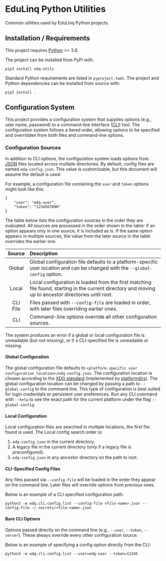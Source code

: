 # EduLinq Python Utilities

Common utilities used by EduLinq Python projects.

## Installation / Requirements

This project requires [Python](https://www.python.org/) >= 3.8.

The project can be installed from PyPi with:
```
pip3 install edq-utils
```

Standard Python requirements are listed in `pyproject.toml`.
The project and Python dependencies can be installed from source with:
```
pip3 install .
```

## Configuration System

This project provides a configuration system that supplies options (e.g., user name, password) to a command-line interface ([CLI](https://en.wikipedia.org/wiki/Command-line_interface)) tool.
The configuration system follows a tiered order, allowing options to be specified and overridden from both files and command-line options.

### Configuration Sources

In addition to CLI options, the configuration system loads options from [JSON](https://en.wikipedia.org/wiki/JSON) files located across multiple directories.
By default, config files are named `edq-config.json`.
This value is customizable, but this document will assume the default is used.

For example, a configuration file containing the `user` and `token` options might look like this:
```
{
    "user": "edq-user",
    "token": "1234567890"
}
```

The table below lists the configuration sources in the order they are evaluated.
All sources are processed in the order shown in the table: if an option appears only in one source, it is included as is.
If the same option appears in multiple sources, the value from the later source in the table overrides the earlier one.

| Source   | Description |
| :-----:  | :---------- |
| Global   | Global configuration file defaults to a platform-specific user location and can be changed with the `--global-config` option. |
| Local    | Local configuration is loaded from the first matching file found, starting in the current directory and moving up to ancestor directories until root. |
| CLI File | Files passed with `--config-file` are loaded in order, with later files overriding earlier ones. |
| CLI      | Command-line options override all other configuration sources. |

The system produces an error if a global or local configuration file is unreadable (but not missing), or if a CLI-specified file is unreadable or missing.

#### Global Configuration

The global configuration file defaults to `<platform-specific user configuration location>/edq-config.json`.
The configuration location is chosen according to the [XDG standard](https://en.wikipedia.org/wiki/Freedesktop.org#Base_Directory_Specification) (implemented by [platformdirs](https://github.com/tox-dev/platformdirs)).
The global configuration location can be changed by passing a path to `--global-config` to the command line.
This type of configuration is best suited for login credentials or persistent user preferences.
Run any CLI command with `--help` to see the exact path for the current platform under the flag `--global-config`.

#### Local Configuration

Local configuration files are searched in multiple locations, the first file found is used.
The Local config search order is:
1. `edq-config.json` in the current directory.
2. A legacy file in the current directory (only if a legacy file is preconfigured).
3. `edq-config.json` in any ancestor directory on the path to root .

#### CLI-Specified Config Files

Any files passed via `--config-file` will be loaded in the order they appear on the command line.
Later files will override options from previous ones.

Below is an example of a CLI specified configuration path:
```
python3 -m edq.cli.config.list --config-file <file-name>.json --config-file ~/.secrets/<file-name>.json
```

#### Bare CLI Options

Options passed directly on the command line (e.g., `--user`, `--token`, `--server`).
These always override every other configuration source.

Below is an example of specifying a config option directly from the CLI:
```
python3 -m edq.cli.config.list --user=edq-user --token=12345
```